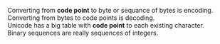 Converting from **code point** to byte or sequance of bytes is encoding. Converting from bytes to code points
is decoding.  
Unicode has a big table with **code point** to each existing character.  
Binary sequences are really sequences of integers.
